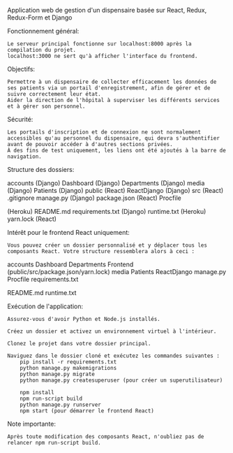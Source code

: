 Application web de gestion d'un dispensaire basée sur React, Redux, Redux-Form et Django

Fonctionnement général:

    Le serveur principal fonctionne sur localhost:8000 après la compilation du projet.
    localhost:3000 ne sert qu'à afficher l'interface du frontend.

Objectifs:

    Permettre à un dispensaire de collecter efficacement les données de ses patients via un portail d'enregistrement, afin de gérer et de suivre correctement leur état.
    Aider la direction de l'hôpital à superviser les différents services et à gérer son personnel.

Sécurité:

    Les portails d'inscription et de connexion ne sont normalement accessibles qu'au personnel du dispensaire, qui devra s'authentifier avant de pouvoir accéder à d'autres sections privées.
    À des fins de test uniquement, les liens ont été ajoutés à la barre de navigation.


Structure des dossiers:

accounts (Django)
Dashboard (Django)
Departments (Django)
media (Django)
Patients (Django)
public (React)
ReactDjango (Django)
src (React)
.gitignore
manage.py (Django)
package.json (React)
Procfile  

 (Heroku)
README.md
requirements.txt (Django)
runtime.txt (Heroku)
yarn.lock (React)

Intérêt pour le frontend React uniquement:

    Vous pouvez créer un dossier personnalisé et y déplacer tous les composants React. Votre structure ressemblera alors à ceci :

accounts
Dashboard
Departments
Frontend (public/src/package.json/yarn.lock)
media
Patients
ReactDjango
manage.py
Procfile
requirements.txt  


README.md
runtime.txt

Exécution de l'application:

    Assurez-vous d'avoir Python et Node.js installés.

    Créez un dossier et activez un environnement virtuel à l'intérieur.

    Clonez le projet dans votre dossier principal.

    Naviguez dans le dossier cloné et exécutez les commandes suivantes :
        pip install -r requirements.txt
        python manage.py makemigrations
        python manage.py migrate
        python manage.py createsuperuser (pour créer un superutilisateur)   

        npm install
        npm run-script build
        python manage.py runserver
        npm start (pour démarrer le frontend React)

Note importante:

    Après toute modification des composants React, n'oubliez pas de relancer npm run-script build.
